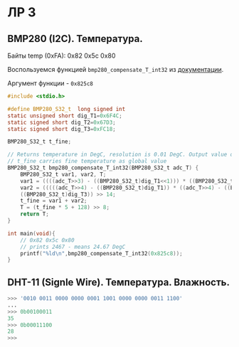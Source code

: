 # ЛР 3

## BMP280 (I2C). Температура.

Байты temp (0xFA): 0x82 0x5c 0x80

Воспользуемся функцией `bmp280_compensate_T_int32` из [документации](https://cdn-shop.adafruit.com/datasheets/BST-BMP280-DS001-11.pdf).

Аргумент функции - `0x825c8`

```c
#include <stdio.h>

#define BMP280_S32_t  long signed int
static unsigned short dig_T1=0x6F4C;
static signed short dig_T2=0x67D3;
static signed short dig_T3=0xFC18;

BMP280_S32_t t_fine;

// Returns temperature in DegC, resolution is 0.01 DegC. Output value of “5123” equals 51.23 DegC.
// t_fine carries fine temperature as global value
BMP280_S32_t bmp280_compensate_T_int32(BMP280_S32_t adc_T) {
    BMP280_S32_t var1, var2, T;
    var1 = ((((adc_T>>3) - ((BMP280_S32_t)dig_T1<<1))) * ((BMP280_S32_t)dig_T2)) >> 11;
    var2 = (((((adc_T>>4) - ((BMP280_S32_t)dig_T1)) * ((adc_T>>4) - ((BMP280_S32_t)dig_T1))) >> 12) *
    ((BMP280_S32_t)dig_T3)) >> 14;
    t_fine = var1 + var2;
    T = (t_fine * 5 + 128) >> 8;
    return T;
}

int main(void){
    // 0x82 0x5c 0x80
    // prints 2467 - means 24.67 DegC
    printf("%ld\n",bmp280_compensate_T_int32(0x825c8));
}

```

## DHT-11 (Signle Wire). Температура. Влажность.

```python
>>> '0010 0011 0000 0000 0001 1001 0000 0000 0011 1100'
...
>>> 0b00100011
35
>>> 0b00011100
28
>>>
```